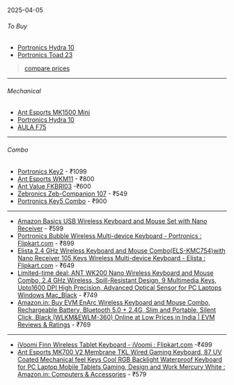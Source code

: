 2025-04-05 

###### To Buy
- [Portronics Hydra 10](https://amzn.in/d/bpHr5o4)
- [Portronics Toad 23](https://amzn.in/d/e4E4O5J)
> [compare prices](https://www.google.com/search?q=potronics+hydra+10&rlz=1CDGOYI_enIN1143IN1143&oq=potronics&gs_lcrp=EgZjaHJvbWUqBggAEEUYOzIGCAAQRRg7MgYIARBFGDsyBggCEEUYPDIGCAMQRRg8MgYIBBBFGDsyBggFEEUYPDIGCAYQRRg8MgwIBxAAGAoYsQMYgAQyCQgIEAAYChiABDIJCAkQABgKGIAE0gEINDc2M2owajeoAhqwAgHiAwQYAiBf8QVUF36Wq4Vp_PEFVBd-lquFafw&hl=en-GB&sourceid=chrome-mobile&ie=UTF-8#ebo=0&oshopproduct=gid:2320393808626517396,mid:/g/11y6xbs_8b,oid:15848361218772137958;7287826463231961152;5960455626307987617;13009903679545400004;15679618652238561141;18047532935412638545;2717237676618484269;3699911322430705014;265498088809182921;5492215974755503955,rds:UENfMjMyMDM5MzgwODYyNjUxNzM5Ng%3D%3D,pvt:hg,pvo:1&view=/shopping/offers)
---
###### Mechanical
- [Ant Esports MK1500 Mini](https://antesports.com/product/ant-esports-mk1500-mini-wireless-gaming-keyboard-white/)
- [Portronics Hydra 10](https://amzn.in/d/bpHr5o4)
- [AULA F75](https://amzn.in/d/3uPd0CJ)
---
###### Combo
- [Portronics Key2](https://amzn.in/d/4AAHTg4) - ₹1099
- [Ant Esports WKM11](https://antesports.com/product/ant-esports-wkm11-wireless-keyboard-and-mouse-combo-black/) - ₹800
- [Ant Value FKBRI03](https://antesports.com/product/ant-value-fkbri03-wireless-keyboard-mouse-combo/) -₹600
- [Zebronics Zeb-Companion 107](https://amzn.in/d/dWMp4u3) - ₹549
- [Portronics Key5 Combo](https://dl.flipkart.com/dl/portronics-key5-combo-por-1569-wireless-laptop-keyboard/p/itmb527a380547ef?pid=ACCGCJYC7BVRUC7Z&cmpid=product.share.pp&_refId=PP.1df55aa0-5dab-471b-910e-8ac3996914f1.ACCGCJYC7BVRUC7Z&_appId=CL) - ₹900



---
- [Amazon Basics USB Wireless Keyboard and Mouse Set with Nano Receiver](https://amzn.in/d/eJ3Pyib) - ₹599
- [Portronics Bubble Wireless Multi-device Keyboard - Portronics : Flipkart.com](https://dl.flipkart.com/dl/portronics-bubble-por1677-2-4-ghz-bluetooth-5-0-connectivity-noiseless-experience-compact-size-ios-ipad-air-pro-mini-android-windows-tablets-pc-smartphone-bluetooth-wireless-multi-device-keyboard/p/itmd4fd98d91e838?pid=ACCGGCYTVYNYHMTY&cmpid=product.share.pp&_refId=PP.5a582a78-389c-43be-9ab4-0643724731b3.ACCGGCYTVYNYHMTY&_appId=CL) - ₹899
- [Elista 2.4 GHz Wireless Keyboard and Mouse Combo(ELS-KMC754)with Nano Receiver 105 Keys Wireless Multi-device Keyboard - Elista : Flipkart.com](https://dl.flipkart.com/dl/elista-2-4-ghz-wireless-keyboard-mouse-combo-els-kmc754-with-nano-receiver-105-keys-multi-device/p/itmeeab144cab23d?pid=ACCH3G49XMDUMYCD&cmpid=product.share.pp&_refId=PP.42c3fa99-177a-44ce-9305-3eaa76f51405.ACCH3G49XMDUMYCD&_appId=CL) - ₹649
- [Limited-time deal: ANT WK200 Nano Wireless Keyboard and Mouse Combo, 2.4 GHz Wireless, Spill-Resistant Design, 9 Multimedia Keys, Upto1600 DPI High Precision, Advanced Optical Sensor for PC Laptops Windows Mac_Black](https://amzn.in/d/iBqNRlD) - ₹749
- [Amazon.in: Buy EVM EnArc Wireless Keyboard and Mouse Combo, Rechargeable Battery, Bluetooth 5.0 + 2.4G, Slim and Portable, Silent Click, Black (WLKM&EWLM-360) Online at Low Prices in India \| EVM Reviews &amp; Ratings](https://www.amazon.in/EVM-Rechargeable-Bluetooth-WLKM-EWLM-360/dp/B0DBZ91598) - ₹769

---
- [iVoomi Finn Wireless Tablet Keyboard - iVoomi : Flipkart.com](https://dl.flipkart.com/dl/ivoomi-finn-wireless-tablet-keyboard/p/itmace3551ea1656?pid=ACCH7QJ5WAHTUVPA&cmpid=product.share.pp&_refId=PP.74b947f8-c84d-47d7-944b-8e0da594bd72.ACCH7QJ5WAHTUVPA&_appId=CL) -₹499
- [Ant Esports MK700 V2 Membrane TKL Wired Gaming Keyboard, 87 UV Coated Mechanical feel Keys Cool RGB Backlight Waterproof Keyboard for PC Laptop Mobile Tablets Gaming, Design and Work Mercury White : Amazon.in: Computers & Accessories](https://amzn.in/d/8MwW69J) - ₹579